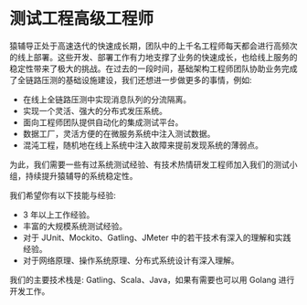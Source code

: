# 测试工程高级工程师

猿辅导正处于高速迭代的快速成长期，团队中的上千名工程师每天都会进行高频次的线上部署。这些开发、部署工作有力地支撑了业务的快速成长，也给线上服务的稳定性带来了极大的挑战。在过去的一段时间，基础架构工程师团队协助业务完成了全链路压测的基础设施建设，我们还想进一步做更多的事情，例如:

* 在线上全链路压测中实现消息队列的分流隔离。
* 实现一个灵活、强大的分布式发压系统。
* 面向工程师团队提供自动化的集成测试平台。
* 数据工厂，灵活方便的在微服务系统中注入测试数据。
* 混沌工程，随机地在线上系统中注入故障来提前发现系统的薄弱点。

为此，我们需要一些有过系统测试经验、有技术热情研发工程师加入我们的测试小组，持续提升猿辅导的系统稳定性。

我们希望你有以下技能与经验:
* 3 年以上工作经验。
* 丰富的大规模系统测试经验。
* 对于 JUnit、Mockito、Gatling、JMeter 中的若干技术有深入的理解和实践经验。
* 对于网络原理、操作系统原理、分布式系统设计有深入理解。

我们的主要技术栈是: Gatling、Scala、Java，如果有需要也可以用 Golang 进行开发工作。
